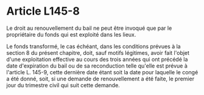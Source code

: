 # Article L145-8

Le droit au renouvellement du bail ne peut être invoqué que par le propriétaire du fonds qui est exploité dans les lieux.

Le fonds transformé, le cas échéant, dans les conditions prévues à la section 8 du présent chapitre, doit, sauf motifs légitimes, avoir fait l'objet d'une exploitation effective au cours des trois années qui ont précédé la date d'expiration du bail ou de sa reconduction telle qu'elle est prévue à l'article L. 145-9, cette dernière date étant soit la date pour laquelle le congé a été donné, soit, si une demande de renouvellement a été faite, le premier jour du trimestre civil qui suit cette demande.

